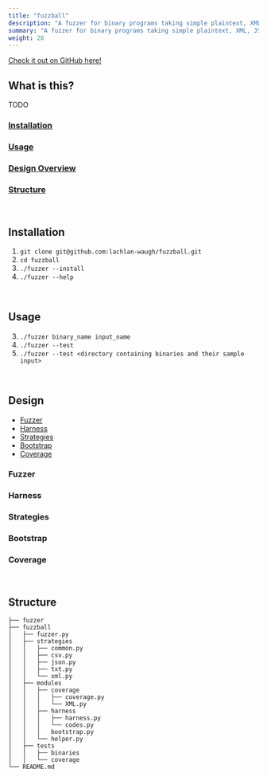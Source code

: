 ```yaml
---
title: "fuzzball"
description: "A fuzzer for binary programs taking simple plaintext, XML, JSON, & CSV input. Developed in Python."
summary: "A fuzzer for binary programs taking simple plaintext, XML, JSON, & CSV input. Developed in Python."
weight: 20
---
```


[Check it out on GitHub here!](https://github.com/lachlan-waugh/fuzzball)

## What is this?
TODO

### [Installation](#installation)
### [Usage](#usage)
### [Design Overview](#design)
### [Structure](#structure)

&nbsp;

## Installation
1. `git clone git@github.com:lachlan-waugh/fuzzball.git`
2. `cd fuzzball`
3. `./fuzzer --install`
4. `./fuzzer --help`

&nbsp;

## Usage
3. `./fuzzer binary_name input_name`
4. `./fuzzer --test`
5. `./fuzzer --test <directory containing binaries and their sample input>`

&nbsp;

## Design
* [Fuzzer](#Fuzzer)
* [Harness](#Harness)
* [Strategies](#Strategies)
* [Bootstrap](#Bootstrap)
* [Coverage](#Coverage)

### Fuzzer

### Harness

### Strategies

### Bootstrap

### Coverage

&nbsp;

## Structure
```
├── fuzzer
├── fuzzball
│   ├── fuzzer.py
│   ├── strategies
│   │   ├── common.py
│   │   ├── csv.py
│   │   ├── json.py
│   │   ├── txt.py
│   │   └── xml.py
│   ├── modules
│   │   ├── coverage
│   │   │   ├── coverage.py
│   │   │   └── XML.py
│   │   ├── harness
│   │   │   ├── harness.py
│   │   │   └── codes.py
│   │   │   bootstrap.py
│   │   └── helper.py
│   ├── tests
│   │   ├── binaries
│   │   └── coverage
└── README.md
```